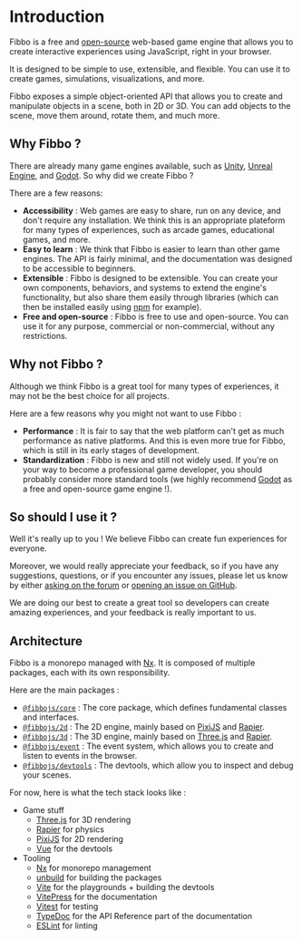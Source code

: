 # Introduction

Fibbo is a free and [open-source](https://github.com/fibbojs/fibbo) web-based game engine that allows you to create interactive experiences using JavaScript, right in your browser.

It is designed to be simple to use, extensible, and flexible. You can use it to create games, simulations, visualizations, and more.

Fibbo exposes a simple object-oriented API that allows you to create and manipulate objects in a scene, both in 2D or 3D. You can add objects to the scene, move them around, rotate them, and much more.

## Why Fibbo ?

There are already many game engines available, such as [Unity](https://unity.com/), [Unreal Engine](https://www.unrealengine.com/), and [Godot](https://godotengine.org/). So why did we create Fibbo ?

There are a few reasons:
- **Accessibility** : Web games are easy to share, run on any device, and don't require any installation. We think this is an appropriate plateform for many types of experiences, such as arcade games, educational games, and more.
- **Easy to learn** : We think that Fibbo is easier to learn than other game engines. The API is fairly minimal, and the documentation was designed to be accessible to beginners.
- **Extensible** : Fibbo is designed to be extensible. You can create your own components, behaviors, and systems to extend the engine's functionality, but also share them easily through libraries (which can then be installed easily using [npm](https://www.npmjs.com/) for example).
- **Free and open-source** : Fibbo is free to use and open-source. You can use it for any purpose, commercial or non-commercial, without any restrictions.

## Why not Fibbo ?

Although we think Fibbo is a great tool for many types of experiences, it may not be the best choice for all projects.

Here are a few reasons why you might not want to use Fibbo :

- **Performance** : It is fair to say that the web platform can't get as much performance as native platforms. And this is even more true for Fibbo, which is still in its early stages of development.
- **Standardization** : Fibbo is new and still not widely used. If you're on your way to become a professional game developer, you should probably consider more standard tools (we highly recommend [Godot](https://godotengine.org/) as a free and open-source game engine !).

## So should I use it ?

Well it's really up to you ! We believe Fibbo can create fun experiences for everyone.

Moreover, we would really appreciate your feedback, so if you have any suggestions, questions, or if you encounter any issues, please let us know by either [asking on the forum](https://github.com/orgs/fibbojs/discussions) or [opening an issue on GitHub](https://github.com/fibbojs/fibbo/issues).

We are doing our best to create a great tool so developers can create amazing experiences, and your feedback is really important to us.

## Architecture

Fibbo is a monorepo managed with [Nx](https://nx.dev/). It is composed of multiple packages, each with its own responsibility.

Here are the main packages :
- [`@fibbojs/core`](https://www.npmjs.com/package/@fibbojs/core) : The core package, which defines fundamental classes and interfaces.
- [`@fibbojs/2d`](https://www.npmjs.com/package/@fibbojs/2d) : The 2D engine, mainly based on [PixiJS](https://pixijs.com/) and [Rapier](https://rapier.rs/).
- [`@fibbojs/3d`](https://www.npmjs.com/package/@fibbojs/3d) : The 3D engine, mainly based on [Three.js](https://threejs.org/) and [Rapier](https://rapier.rs/).
- [`@fibbojs/event`](https://www.npmjs.com/package/@fibbojs/event) : The event system, which allows you to create and listen to events in the browser.
- [`@fibbojs/devtools`](https://www.npmjs.com/package/@fibbojs/devtools) : The devtools, which allow you to inspect and debug your scenes.

For now, here is what the tech stack looks like :

- Game stuff
  - [Three.js](https://threejs.org/) for 3D rendering
  - [Rapier](https://rapier.rs/) for physics
  - [PixiJS](https://pixijs.com/) for 2D rendering
  - [Vue](https://vuejs.org/) for the devtools
- Tooling
  - [Nx](https://nx.dev/) for monorepo management
  - [unbuild](https://github.com/unjs/unbuild) for building the packages
  - [Vite](https://vitejs.dev/) for the playgrounds + building the devtools
  - [VitePress](https://vitepress.dev/) for the documentation
  - [Vitest](https://vitest.dev/) for testing
  - [TypeDoc](https://typedoc.org/) for the API Reference part of the documentation
  - [ESLint](https://eslint.org/) for linting
